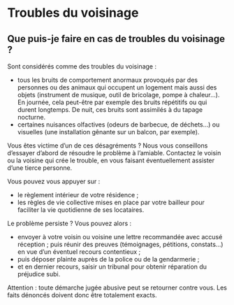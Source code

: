 # Troubles du voisinage

## Que puis-je faire en cas de troubles du voisinage ?

Sont considérés comme des troubles du voisinage :

- tous les bruits de comportement anormaux provoqués par des personnes ou des animaux qui occupent un logement mais aussi des objets (instrument de musique, outil de bricolage, pompe à chaleur…). En journée, cela peut-être par exemple des bruits répétitifs ou qui durent longtemps. De nuit, ces bruits sont assimilés à du tapage nocturne.
- certaines nuisances olfactives (odeurs de barbecue, de déchets…) ou visuelles (une installation gênante sur un balcon, par exemple).

Vous êtes victime d’un de ces désagréments ? Nous vous conseillons d’essayer d’abord de résoudre le problème à l’amiable. Contactez le voisin ou la voisine qui crée le trouble, en vous faisant éventuellement assister d’une tierce personne.

Vous pouvez vous appuyer sur :

- le règlement intérieur de votre résidence ;
- les règles de vie collective mises en place par votre bailleur pour faciliter la vie quotidienne de ses locataires.

Le problème persiste ? Vous pouvez alors :

- envoyer à votre voisin ou voisine une lettre recommandée avec accusé réception ; puis réunir des preuves (témoignages, pétitions, constats…) en vue d’un éventuel recours contentieux ;
- puis déposer plainte auprès de la police ou de la gendarmerie ;
- et en dernier recours, saisir un tribunal pour obtenir réparation du préjudice subi.

Attention : toute démarche jugée abusive peut se retourner contre vous. Les faits dénoncés doivent donc être totalement exacts.
